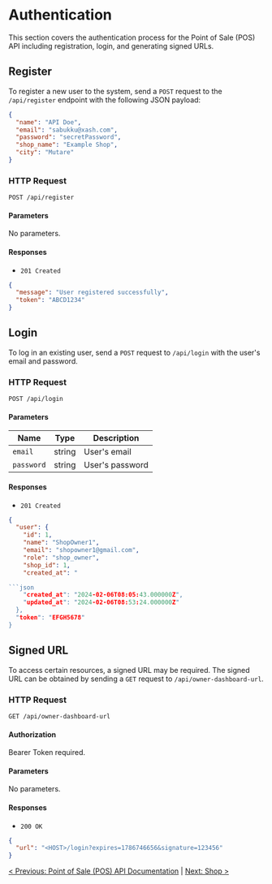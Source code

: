 # Authentication

This section covers the authentication process for the Point of Sale (POS) API including registration, login, and generating signed URLs.

## Register

To register a new user to the system, send a `POST` request to the `/api/register` endpoint with the following JSON payload:

```json
{
  "name": "API Doe",
  "email": "sabukku@xash.com",
  "password": "secretPassword",
  "shop_name": "Example Shop",
  "city": "Mutare"
}
```

### HTTP Request

`POST /api/register`

#### Parameters

No parameters.

#### Responses

- `201 Created`

```json
{
  "message": "User registered successfully",
  "token": "ABCD1234"
}
```

## Login

To log in an existing user, send a `POST` request to `/api/login` with the user's email and password.

### HTTP Request

`POST /api/login`

#### Parameters

| Name       | Type   | Description  |
|------------|--------|--------------|
| `email`    | string | User's email |
| `password` | string | User's password |

#### Responses

- `201 Created`

```json
{
  "user": {
    "id": 1,
    "name": "ShopOwner1",
    "email": "shopowner1@gmail.com",
    "role": "shop_owner",
    "shop_id": 1,
    "created_at": "

```json
    "created_at": "2024-02-06T08:05:43.000000Z",
    "updated_at": "2024-02-06T08:53:24.000000Z"
  },
  "token": "EFGH5678"
}
```

## Signed URL

To access certain resources, a signed URL may be required. The signed URL can be obtained by sending a `GET` request to `/api/owner-dashboard-url`.

### HTTP Request

`GET /api/owner-dashboard-url`

#### Authorization

Bearer Token required.

#### Parameters

No parameters.

#### Responses

- `200 OK`

```json
{
  "url": "<HOST>/login?expires=1786746656&signature=123456"
}
```

[< Previous: Point of Sale (POS) API Documentation](/)   |   [Next: Shop >](/shop.md)